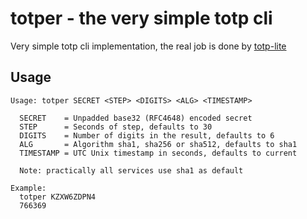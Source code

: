 # totper - the very simple totp cli

Very simple totp cli implementation, the real job is done by [totp-lite](https://github.com/fosskers/totp-lite)

## Usage

```
Usage: totper SECRET <STEP> <DIGITS> <ALG> <TIMESTAMP>

  SECRET    = Unpadded base32 (RFC4648) encoded secret
  STEP      = Seconds of step, defaults to 30
  DIGITS    = Number of digits in the result, defaults to 6
  ALG       = Algorithm sha1, sha256 or sha512, defaults to sha1
  TIMESTAMP = UTC Unix timestamp in seconds, defaults to current

  Note: practically all services use sha1 as default

Example:
  totper KZXW6ZDPN4
  766369

```
